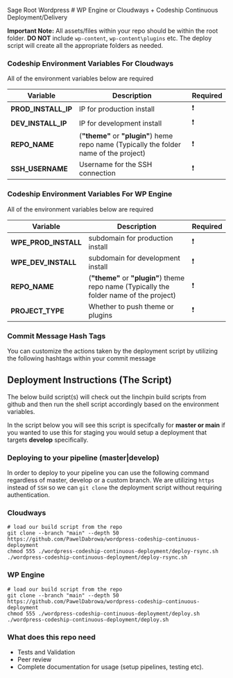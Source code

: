 
Sage Root Wordpress # WP Engine or Cloudways + Codeship Continuous Deployment/Delivery

**Important Note:** All assets/files within your repo should be within the root folder. **DO NOT** include `wp-content`, `wp-content\plugins` etc. The deploy script will create all the appropriate folders as needed.

### Codeship Environment Variables For Cloudways

All of the environment variables below are required

|Variable|Description|Required|
| ------------- | ------------- | ------------- |
|**PROD_INSTALL_IP**|IP for production install|:heavy_exclamation_mark:|
|**DEV_INSTALL_IP**|IP for development install|:heavy_exclamation_mark:|
|**REPO_NAME**|(**"theme"** or **"plugin"**) heme repo name (Typically the folder name of the project)|:heavy_exclamation_mark:|
|**SSH_USERNAME**|Username for the SSH connection|:heavy_exclamation_mark:|

### Codeship Environment Variables For WP Engine

All of the environment variables below are required

|Variable|Description|Required|
| ------------- | ------------- | ------------- |
|**WPE_PROD_INSTALL**|subdomain for production install|:heavy_exclamation_mark:|
|**WPE_DEV_INSTALL**|subdomain for development install|:heavy_exclamation_mark:|
|**REPO_NAME**|(**"theme"** or **"plugin"**) theme repo name (Typically the folder name of the project)|:heavy_exclamation_mark:|
|**PROJECT_TYPE**|Whether to push theme or plugins|:heavy_exclamation_mark:|


### Commit Message Hash Tags
You can customize the actions taken by the deployment script by utilizing the following hashtags within your commit message

## Deployment Instructions (The Script)

The below build script(s) will check out the linchpin build scripts from github and then run the shell script accordingly based on the environment variables.

In the script below you will see this script is specifcally for **master or main** if you wanted to use this for staging you would setup a deployment that targets **develop** specifically.

### Deploying to your pipeline (master|develop)

In order to deploy to your pipeline you can use the following command regardless of master, develop or a custom branch. We are utilizing `https` instead of `SSH` so we can `git clone` the deployment script without requiring authentication.

### Cloudways

```
# load our build script from the repo
git clone --branch "main" --depth 50 https://github.com/PawelDabrowa/wordpress-codeship-continuous-deployment
chmod 555 ./wordpress-codeship-continuous-deployment/deploy-rsync.sh
./wordpress-codeship-continuous-deployment/deploy-rsync.sh
```

### WP Engine

```
# load our build script from the repo
git clone --branch "main" --depth 50 https://github.com/PawelDabrowa/wordpress-codeship-continuous-deployment
chmod 555 ./wordpress-codeship-continuous-deployment/deploy.sh
./wordpress-codeship-continuous-deployment/deploy.sh
```


### What does this repo need

* Tests and Validation
* Peer review
* Complete documentation for usage (setup pipelines, testing etc).
